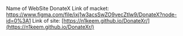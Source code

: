 Name of WebSite DonateX Link of macket: https://www.figma.com/file/ixj1w3acsSwZO9vecZtlw9/DonateX?node-id=0%3A1 Link of site: [https://n1keem.github.io/DonateXr/](https://n1keem.github.io/DonateXr/)
